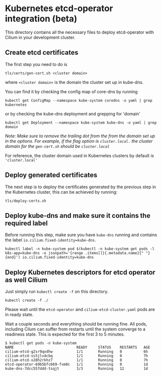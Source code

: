 Kubernetes etcd-operator integration (beta)
===========================================

This directory contains all the necessary files to deploy etcd-operator with
Cilium in your development cluster.

Create etcd certificates
------------------------

The first step you need to do is

```
tls/certs/gen-cert.sh <cluster domain>
```
where `<cluster domain>` is the domain the cluster set up in kube-dns.

You can find it by checking the config map of core-dns by running
```
kubectl get ConfigMap --namespace kube-system coredns -o yaml | grep kubernetes
```

or by checking the kube-dns deployment and grepping for 'domain'
```
kubectl get Deployment --namespace kube-system kube-dns -o yaml | grep domain
```

_Note: Make sure to remove the trailing dot from the from the domain set up in
the options. For example, if the flag option is `cluster.local.` the cluster
domain for the `gen-cert.sh` should be `cluster.local`_ 

For reference, the cluster domain used in Kubernetes clusters by default is `'cluster.local'`

Deploy generated certificates
-----------------------------

The next step is to deploy the certificates generated by the previous step
in the Kubernetes cluster, this can be achieved by running:

```
tls/deploy-certs.sh
```

Deploy kube-dns and make sure it contains the required label
------------------------------------------------------------

Before running this step, make sure you have `kube-dns` running and contains
the label `io.cilium.fixed-identity=kube-dns`.

```
kubectl label -n kube-system pod $(kubectl -n kube-system get pods -l k8s-app=kube-dns -o jsonpath='{range .items[]}{.metadata.name}{" "}{end}') io.cilium.fixed-identity=kube-dns
```

Deploy Kubernetes descriptors for etcd operator as well Cilium
--------------------------------------------------------------

Just simply run `kubectl create -f` on this directory.

```
kubectl create -f ./
```

Please wait until the `etcd-operator` and `cilium-etcd-cluster.yaml` pods are in
ready state.

Wait a couple seconds and everything should be running fine. All pods, including
Cilum can suffer from restarts until the system converge to a readiness state.
This is expected for the first 3 to 5 minutes.

```
$ kubectl get pods -n kube-system
NAME                             READY     STATUS    RESTARTS   AGE
cilium-etcd-g2sr9qxdhw           1/1       Running   0          6h
cilium-etcd-ss5jlv4cbq           1/1       Running   0          7h
cilium-etcd-x28h2rkhz7           1/1       Running   0          7h
etcd-operator-69b5bfc669-fvm8c   1/1       Running   0          1d
kube-dns-7dcc557ddd-tsqjt        3/3       Running   12         1d
```

